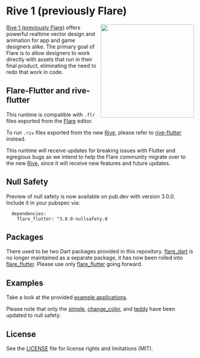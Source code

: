 # Rive 1 (previously Flare)
<img align="right" src="https://cdn.rive.app/flare_macbook.png" height="250">

[Rive 1 (previously Flare)](https://flare.rive.app/) offers powerful realtime vector design and animation for app and game designers alike. The primary goal of Flare is to allow designers to work directly with assets that run in their final product, eliminating the need to redo that work in code.

## Flare-Flutter and rive-flutter
This runtime is compatible with `.flr` files exported from the [Flare](https://flare.rive.app) editor. 

To run `.riv` files exported from the new [Rive](https://rive.app), please refer to [rive-flutter](https://github.com/rive-app/rive-flutter/) instead.

This runtime will receive updates for breaking issues with Flutter and egregious bugs as we intend to help the Flare community migrate over to the new [Rive](https://rive.app), since it will receive new features and future updates.

## Null Safety
Preview of null safety is now available on pub.dev with version 3.0.0. Include it in your pubspec via:
```
  dependencies:
    flare_flutter: ^3.0.0-nullsafety.0
```

## Packages
There used to be two Dart packages provided in this repository. [flare_dart](https://pub.dev/packages/flare_dart) is no longer maintained as a separate package, it has now been rolled into [flare_flutter](https://pub.dev/packages/flare_flutter). Please use only [flare_flutter](https://pub.dev/packages/flare_flutter) going forward.

## Examples
Take a look at the provided [example applications](https://github.com/2d-inc/Flare-Flutter/tree/master/example).

Please note that only the [simple](example/simple), [change_color](example/change_color), and [teddy](example/teddy) have been updated to null safety.

## License
See the [LICENSE](LICENSE) file for license rights and limitations (MIT).
